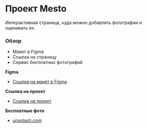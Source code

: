 # Проект Mesto

Интерактивная страница, куда можно добавлять фотографии и оценивать их.

### Обзор

- Макет в Figma
- Ссылка на страницу
- Сервис бесплатных фотографий

**Figma**

- [Ссылка на макет в Figma](https://www.figma.com/file/StZjf8HnoeLdiXS7dYrLAh/JavaScript.-Sprint-4)

**Ссылка на проект**

- [Ссылка на проект](https://tavakai.github.io/mesto/index.html)

**Бесплатные фото**

- [unsplash.com](https://unsplash.com/)
